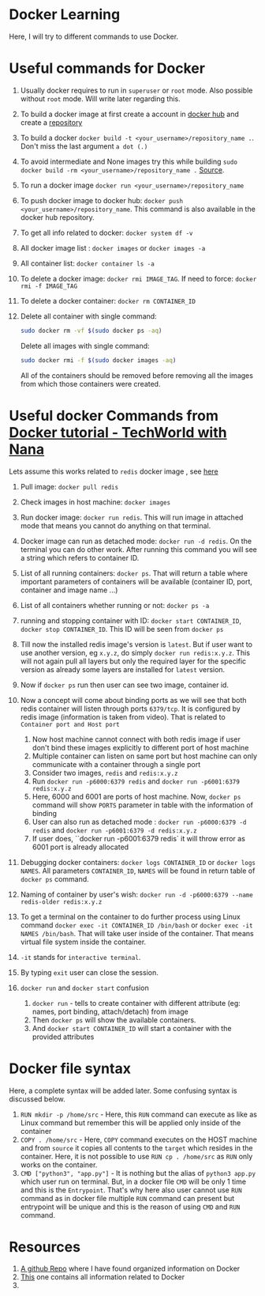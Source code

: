 Docker Learning
===============

Here, I will try to  different commands to use Docker.

# Useful commands for Docker

1. Usually docker requires to run in `superuser` or `root` mode. Also possible without `root` mode. Will write later regarding this.
1. To build a docker image at first create a account in [docker hub](https://docs.docker.com/docker-hub/#step-1-sign-up-for-a-docker-account) and create a [repository](https://docs.docker.com/docker-hub/#step-2-create-your-first-repository)
1. To build a docker `docker build -t <your_username>/repository_name .`. Don't miss the last argument `a dot (.)`
1. To avoid intermediate and None images try this while building `sudo docker build -rm <your_username>/repository_name .` [Source](https://forums.docker.com/t/how-to-remove-none-images-after-building/7050/7).
1. To run a docker image `docker run <your_username>/repository_name`
1. To push docker image to docker hub: `docker push <your_username>/repository_name`. This command is also available in the docker hub repository.
1. To get all info related to docker: `docker system df -v`
1. All docker image list : `docker images` or `docker images -a`
1. All container list: `docker container ls -a`
1. To delete a docker image: `docker rmi IMAGE_TAG`. If need to force: `docker rmi -f IMAGE_TAG`
1. To delete a docker container: `docker rm CONTAINER_ID`
1. Delete all container with single command:

    ```sh
    sudo docker rm -vf $(sudo docker ps -aq)
    ```

    Delete all images with single command:

    ```sh
    sudo docker rmi -f $(sudo docker images -aq)
    ```

    All of the containers should be removed before removing all the images from which those containers were created.

# Useful docker Commands from [Docker tutorial - TechWorld with Nana](https://www.youtube.com/watch?v=3c-iBn73dDE&ab_channel=TechWorldwithNana)

Lets assume this works related to `redis` docker image , see [here](https://hub.docker.com/_/redis)

1. Pull image: `docker pull redis`
1. Check images in host machine: `docker images`
1. Run docker image: `docker run redis`. This will run image in attached mode that means you cannot do anything on that terminal.
1. Docker image can run as detached mode: `docker run -d redis`. On the terminal you can do other work. After running this command you will see a string which refers to container ID.
1. List of all running containers: `docker ps`. That will return a table where important parameters of containers will be available (container ID, port, container and image name ...)
1. List of all containers whether running or not: `docker ps -a`
1. running and stopping container with ID: `docker start CONTAINER_ID`, `docker stop CONTAINER_ID`. This ID will be seen from `docker ps`
1. Till now the installed redis image's version is `latest`. But if user want to use another version, eg `x.y.z`, do simply `docker run redis:x.y.z`. This will not again pull all layers but only the required layer for the specific version as already some layers are installed for `latest` version.
1. Now if `docker ps` run then user can see two image, container id.
1. Now a concept will come about binding ports as we will see that both redis container will listen through ports `6379/tcp`. It is configured by redis image (information is taken from video). That is related to `Container port and Host port`
    
    1. Now host machine cannot connect with both redis image if user don't bind these images explicitly to different port of host machine
    1. Multiple container can listen on same port but host machine can only communicate with a container through a single port
    1. Consider two images, `redis` and `redis:x.y.z`
    1. Run `docker run -p6000:6379 redis` and `docker run -p6001:6379 redis:x.y.z`
    1. Here, 6000 and 6001 are ports of host machine. Now, `docker ps` command will show `PORTS` parameter in table with the information of binding
    1. User can also run as detached mode : `docker run -p6000:6379 -d redis` and `docker run -p6001:6379 -d redis:x.y.z`
    1. If user does, ``docker run -p6001:6379 redis` it will throw error as 6001 port is already allocated

1. Debugging docker containers: `docker logs CONTAINER_ID` or `docker logs NAMES`. All parameters `CONTAINER_ID`, `NAMES` will be found in return table of `docker ps` command.
1. Naming of container by user's wish: `docker run -d -p6000:6379 --name redis-older redis:x.y.z`
1. To get a terminal on the container to do further process using Linux command `docker exec -it CONTAINER_ID /bin/bash` or `docker exec -it NAMES /bin/bash`. That will take user inside of the container. That means virtual file system inside the container. 
1. `-it` stands for `interactive terminal`.
1. By typing `exit` user can close the session.
1. `docker run` and `docker start` confusion

    1. `docker run` - tells to create container with different attribute (eg: names, port binding, attach/detach) from image
    1.  Then `docker ps` will show the available containers.
    1. And `docker start CONTAINER_ID` will start a container with the provided attributes


# Docker file syntax

Here, a complete syntax will be added later. Some confusing syntax is discussed below.

1. `RUN mkdir -p /home/src` - Here, this `RUN` command can execute as like as Linux command but remember this will be applied only inside of the container
1. `COPY . /home/src` - Here, `COPY` command executes on the HOST machine and from `source` it copies all contents to the `target` which resides in the container. Here, it is not possible to use `RUN cp . /home/src` as `RUN` only works on the container.
1. `CMD ["python3", "app.py"]` - It is nothing but the alias of `python3 app.py` which user run on terminal. But, in a docker file `CMD` will be only 1 time and this is the `Entrypoint`. That's why here also user cannot use `RUN` command as in docker file multiple `RUN` command can present but entrypoint will be unique and this is the reason of using `CMD` and `RUN` command.


# Resources
1. [A github Repo](https://github.com/prakhar1989/docker-curriculum) where I have found organized information on Docker
1. [This](https://docker-curriculum.com/) one contains all information related to Docker
1.
